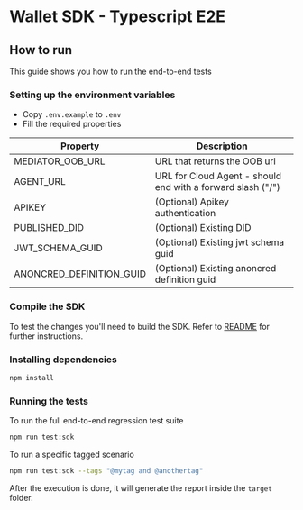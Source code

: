 # Wallet SDK - Typescript E2E

## How to run

This guide shows you how to run the end-to-end tests

### Setting up the environment variables

- Copy `.env.example` to `.env`
- Fill the required properties

| Property                 | Description                                                 |
| ------------------------ | ----------------------------------------------------------- |
| MEDIATOR_OOB_URL         | URL that returns the OOB url                                |
| AGENT_URL                | URL for Cloud Agent - should end with a forward slash ("/") |
| APIKEY                   | (Optional) Apikey authentication                            |
| PUBLISHED_DID            | (Optional) Existing DID                                     |
| JWT_SCHEMA_GUID          | (Optional) Existing jwt schema guid                         |
| ANONCRED_DEFINITION_GUID | (Optional) Existing anoncred definition guid                |

### Compile the SDK

To test the changes you'll need to build the SDK. Refer to [README](/../../README.md#building-from-source) for
further instructions.

### Installing dependencies

```bash
npm install
```

### Running the tests

To run the full end-to-end regression test suite

```bash
npm run test:sdk
```

To run a specific tagged scenario

```bash
npm run test:sdk --tags "@mytag and @anothertag"
```

After the execution is done, it will generate the report inside the `target` folder.